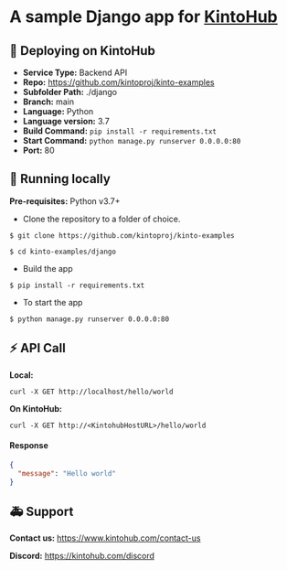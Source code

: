 # A sample Django app for [KintoHub](https://kintohub.com)

## :rocket: Deploying on KintoHub

- **Service Type:** Backend API
- **Repo:** https://github.com/kintoproj/kinto-examples
- **Subfolder Path:** ./django
- **Branch:** main
- **Language:** Python
- **Language version:** 3.7
- **Build Command:** `pip install -r requirements.txt`
- **Start Command:** `python manage.py runserver 0.0.0.0:80`
- **Port:** 80

## :hammer: Running locally

**Pre-requisites:** Python v3.7+

- Clone the repository to a folder of choice.

```
$ git clone https://github.com/kintoproj/kinto-examples

$ cd kinto-examples/django
```

- Build the app

```
$ pip install -r requirements.txt
```

- To start the app 

```
$ python manage.py runserver 0.0.0.0:80
```
## :zap: API Call

**Local:**
```
curl -X GET http://localhost/hello/world
```

**On KintoHub:**
```
curl -X GET http://<KintohubHostURL>/hello/world
```

#### Response
```json
{
  "message": "Hello world"
}
``` 

## :ambulance: Support

**Contact us:** https://www.kintohub.com/contact-us

**Discord:** https://kintohub.com/discord
